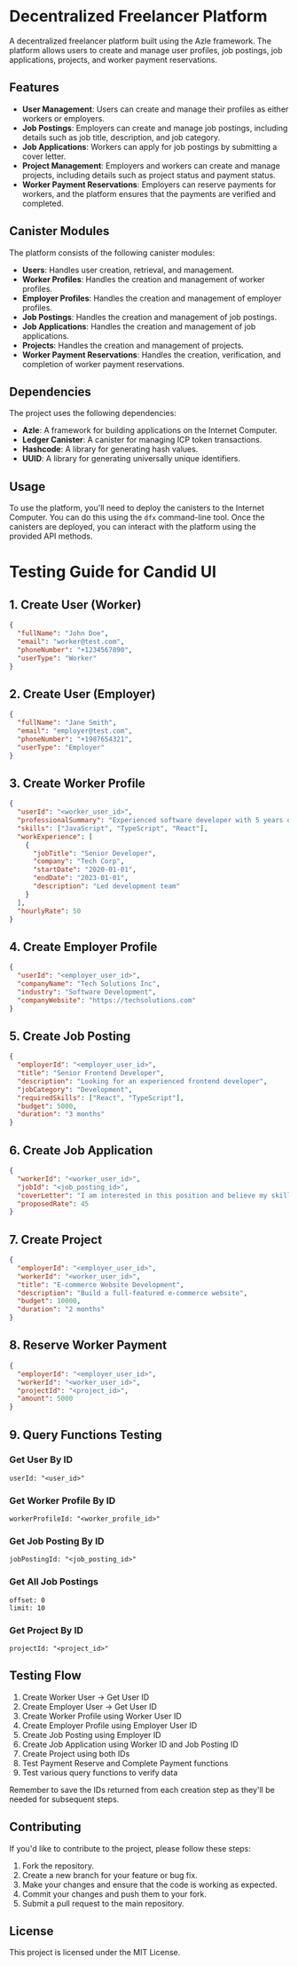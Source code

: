 
# Decentralized Freelancer Platform

A decentralized freelancer platform built using the Azle framework. The platform allows users to create and manage user profiles, job postings, job applications, projects, and worker payment reservations.

## Features

- **User Management**: Users can create and manage their profiles as either workers or employers.
- **Job Postings**: Employers can create and manage job postings, including details such as job title, description, and job category.
- **Job Applications**: Workers can apply for job postings by submitting a cover letter.
- **Project Management**: Employers and workers can create and manage projects, including details such as project status and payment status.
- **Worker Payment Reservations**: Employers can reserve payments for workers, and the platform ensures that the payments are verified and completed.

## Canister Modules

The platform consists of the following canister modules:

- **Users**: Handles user creation, retrieval, and management.
- **Worker Profiles**: Handles the creation and management of worker profiles.
- **Employer Profiles**: Handles the creation and management of employer profiles.
- **Job Postings**: Handles the creation and management of job postings.
- **Job Applications**: Handles the creation and management of job applications.
- **Projects**: Handles the creation and management of projects.
- **Worker Payment Reservations**: Handles the creation, verification, and completion of worker payment reservations.

## Dependencies

The project uses the following dependencies:

- **Azle**: A framework for building applications on the Internet Computer.
- **Ledger Canister**: A canister for managing ICP token transactions.
- **Hashcode**: A library for generating hash values.
- **UUID**: A library for generating universally unique identifiers.

## Usage

To use the platform, you'll need to deploy the canisters to the Internet Computer. You can do this using the `dfx` command-line tool. Once the canisters are deployed, you can interact with the platform using the provided API methods.

# Testing Guide for Candid UI

## 1. Create User (Worker)
```json
{
  "fullName": "John Doe",
  "email": "worker@test.com",
  "phoneNumber": "+1234567890",
  "userType": "Worker"
}
```

## 2. Create User (Employer)
```json
{
  "fullName": "Jane Smith",
  "email": "employer@test.com",
  "phoneNumber": "+1987654321",
  "userType": "Employer"
}
```

## 3. Create Worker Profile
```json
{
  "userId": "<worker_user_id>",
  "professionalSummary": "Experienced software developer with 5 years of experience",
  "skills": ["JavaScript", "TypeScript", "React"],
  "workExperience": [
    {
      "jobTitle": "Senior Developer",
      "company": "Tech Corp",
      "startDate": "2020-01-01",
      "endDate": "2023-01-01",
      "description": "Led development team"
    }
  ],
  "hourlyRate": 50
}
```

## 4. Create Employer Profile
```json
{
  "userId": "<employer_user_id>",
  "companyName": "Tech Solutions Inc",
  "industry": "Software Development",
  "companyWebsite": "https://techsolutions.com"
}
```

## 5. Create Job Posting
```json
{
  "employerId": "<employer_user_id>",
  "title": "Senior Frontend Developer",
  "description": "Looking for an experienced frontend developer",
  "jobCategory": "Development",
  "requiredSkills": ["React", "TypeScript"],
  "budget": 5000,
  "duration": "3 months"
}
```

## 6. Create Job Application
```json
{
  "workerId": "<worker_user_id>",
  "jobId": "<job_posting_id>",
  "coverLetter": "I am interested in this position and believe my skills match your requirements.",
  "proposedRate": 45
}
```

## 7. Create Project
```json
{
  "employerId": "<employer_user_id>",
  "workerId": "<worker_user_id>",
  "title": "E-commerce Website Development",
  "description": "Build a full-featured e-commerce website",
  "budget": 10000,
  "duration": "2 months"
}
```

## 8. Reserve Worker Payment
```json
{
  "employerId": "<employer_user_id>",
  "workerId": "<worker_user_id>",
  "projectId": "<project_id>",
  "amount": 5000
}
```

## 9. Query Functions Testing

### Get User By ID
```
userId: "<user_id>"
```

### Get Worker Profile By ID
```
workerProfileId: "<worker_profile_id>"
```

### Get Job Posting By ID
```
jobPostingId: "<job_posting_id>"
```

### Get All Job Postings
```
offset: 0
limit: 10
```

### Get Project By ID
```
projectId: "<project_id>"
```

## Testing Flow
1. Create Worker User → Get User ID
2. Create Employer User → Get User ID
3. Create Worker Profile using Worker User ID
4. Create Employer Profile using Employer User ID
5. Create Job Posting using Employer ID
6. Create Job Application using Worker ID and Job Posting ID
7. Create Project using both IDs
8. Test Payment Reserve and Complete Payment functions
9. Test various query functions to verify data

Remember to save the IDs returned from each creation step as they'll be needed for subsequent steps.

## Contributing

If you'd like to contribute to the project, please follow these steps:

1. Fork the repository.
2. Create a new branch for your feature or bug fix.
3. Make your changes and ensure that the code is working as expected.
4. Commit your changes and push them to your fork.
5. Submit a pull request to the main repository.

## License

This project is licensed under the MIT License.